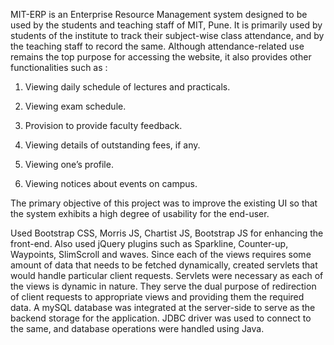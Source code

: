 MIT-ERP is an Enterprise Resource Management system designed to be used by the students and teaching staff of MIT, Pune.
It is primarily used by students of the institute to track their subject-wise class attendance, and by the teaching staff to record the same. 
Although attendance-related use remains the top purpose for accessing the website, it also provides other functionalities such as :

1) Viewing daily schedule of lectures and practicals.

2) Viewing exam schedule.

3) Provision to provide faculty feedback.

4) Viewing details of outstanding fees, if any.

5) Viewing one’s profile.

6) Viewing notices about events on campus.

The primary objective of this project was to improve the existing UI so that the system exhibits a high degree of usability for the end-user. 

Used Bootstrap CSS, Morris JS, Chartist JS, Bootstrap JS for enhancing the front-end. Also used jQuery plugins such as Sparkline, Counter-up, Waypoints, SlimScroll and waves.
Since each of the views requires some amount of data that needs to be fetched dynamically, created servlets that would handle particular client requests. Servlets were necessary as each of the views is dynamic in nature.
They serve the dual purpose of redirection of client requests to appropriate views and providing them the required data.
A mySQL database was integrated at the server-side to serve as the backend storage for the application. JDBC driver was used to connect to the same, and database operations were handled using Java.



